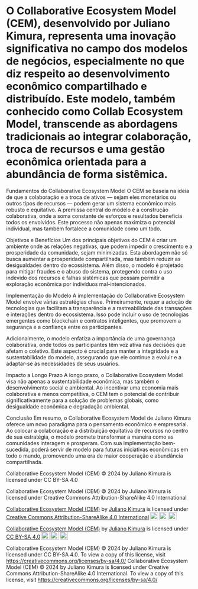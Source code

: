 # O Collaborative Ecosystem Model (CEM), desenvolvido por Juliano Kimura, representa uma inovação significativa no campo dos modelos de negócios, especialmente no que diz respeito ao desenvolvimento econômico compartilhado e distribuído. Este modelo, também conhecido como Collab Ecosystem Model, transcende as abordagens tradicionais ao integrar colaboração, troca de recursos e uma gestão econômica orientada para a abundância de forma sistêmica.

Fundamentos do Collaborative Ecosystem Model
O CEM se baseia na ideia de que a colaboração e a troca de ativos — sejam eles monetários ou outros tipos de recursos — podem gerar um sistema econômico mais robusto e equitativo. A premissa central do modelo é a construção colaborativa, onde a soma constante de esforços e resultados beneficia todos os envolvidos. Este processo não apenas maximiza o potencial individual, mas também fortalece a comunidade como um todo.

Objetivos e Benefícios
Um dos principais objetivos do CEM é criar um ambiente onde as relações negativas, que podem impedir o crescimento e a prosperidade da comunidade, sejam minimizadas. Esta abordagem não só busca aumentar a prosperidade compartilhada, mas também reduzir as desigualdades dentro do ecossistema. Além disso, o modelo é projetado para mitigar fraudes e o abuso do sistema, protegendo contra o uso indevido dos recursos e falhas sistêmicas que possam permitir a exploração econômica por indivíduos mal-intencionados.

Implementação do Modelo
A implementação do Collaborative Ecosystem Model envolve várias estratégias chave. Primeiramente, requer a adoção de tecnologias que facilitam a transparência e a rastreabilidade das transações e interações dentro do ecossistema. Isso pode incluir o uso de tecnologias emergentes como blockchain e contratos inteligentes, que promovem a segurança e a confiança entre os participantes.

Adicionalmente, o modelo enfatiza a importância de uma governança colaborativa, onde todos os participantes têm voz ativa nas decisões que afetam o coletivo. Este aspecto é crucial para manter a integridade e a sustentabilidade do modelo, assegurando que ele continue a evoluir e a adaptar-se às necessidades de seus usuários.

Impacto a Longo Prazo
A longo prazo, o Collaborative Ecosystem Model visa não apenas a sustentabilidade econômica, mas também o desenvolvimento social e ambiental. Ao incentivar uma economia mais colaborativa e menos competitiva, o CEM tem o potencial de contribuir significativamente para a solução de problemas globais, como desigualdade econômica e degradação ambiental.

Conclusão
Em resumo, o Collaborative Ecosystem Model de Juliano Kimura oferece um novo paradigma para o pensamento econômico e empresarial. Ao colocar a colaboração e a distribuição equitativa de recursos no centro de sua estratégia, o modelo promete transformar a maneira como as comunidades interagem e prosperam. Com sua implementação bem-sucedida, poderá servir de modelo para futuras iniciativas econômicas em todo o mundo, promovendo uma era de maior cooperação e abundância compartilhada.


Collaborative Ecosystem Model (CEM) © 2024 by Juliano Kimura is licensed under CC BY-SA 4.0

Collaborative Ecosystem Model (CEM) © 2024 by Juliano Kimura is licensed under Creative Commons Attribution-ShareAlike 4.0 International

<p xmlns:cc="http://creativecommons.org/ns#" xmlns:dct="http://purl.org/dc/terms/"><a property="dct:title" rel="cc:attributionURL" href="http://www.julianokimura.com.br/cem">Collaborative Ecosystem Model (CEM)</a> by <a rel="cc:attributionURL dct:creator" property="cc:attributionName" href="http://www.julianokimura.com.br/">Juliano Kimura</a> is licensed under <a href="https://creativecommons.org/licenses/by-sa/4.0/?ref=chooser-v1" target="_blank" rel="license noopener noreferrer" style="display:inline-block;">Creative Commons Attribution-ShareAlike 4.0 International<img style="height:22px!important;margin-left:3px;vertical-align:text-bottom;" src="https://mirrors.creativecommons.org/presskit/icons/cc.svg?ref=chooser-v1" alt=""><img style="height:22px!important;margin-left:3px;vertical-align:text-bottom;" src="https://mirrors.creativecommons.org/presskit/icons/by.svg?ref=chooser-v1" alt=""><img style="height:22px!important;margin-left:3px;vertical-align:text-bottom;" src="https://mirrors.creativecommons.org/presskit/icons/sa.svg?ref=chooser-v1" alt=""></a></p>
<p xmlns:cc="http://creativecommons.org/ns#" xmlns:dct="http://purl.org/dc/terms/"><a property="dct:title" rel="cc:attributionURL" href="http://www.julianokimura.com.br/cem">Collaborative Ecosystem Model (CEM)</a> by <a rel="cc:attributionURL dct:creator" property="cc:attributionName" href="http://www.julianokimura.com.br/">Juliano Kimura</a> is licensed under <a href="https://creativecommons.org/licenses/by-sa/4.0/?ref=chooser-v1" target="_blank" rel="license noopener noreferrer" style="display:inline-block;">CC BY-SA 4.0<img style="height:22px!important;margin-left:3px;vertical-align:text-bottom;" src="https://mirrors.creativecommons.org/presskit/icons/cc.svg?ref=chooser-v1" alt=""><img style="height:22px!important;margin-left:3px;vertical-align:text-bottom;" src="https://mirrors.creativecommons.org/presskit/icons/by.svg?ref=chooser-v1" alt=""><img style="height:22px!important;margin-left:3px;vertical-align:text-bottom;" src="https://mirrors.creativecommons.org/presskit/icons/sa.svg?ref=chooser-v1" alt=""></a></p>

Collaborative Ecosystem Model (CEM) © 2024 by Juliano Kimura is licensed under CC BY-SA 4.0. To view a copy of this license, visit https://creativecommons.org/licenses/by-sa/4.0/
Collaborative Ecosystem Model (CEM) © 2024 by Juliano Kimura is licensed under Creative Commons Attribution-ShareAlike 4.0 International. To view a copy of this license, visit https://creativecommons.org/licenses/by-sa/4.0/
